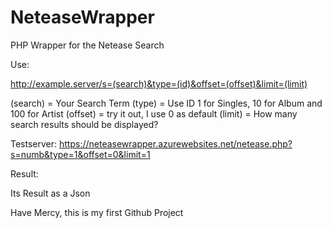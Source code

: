 # NeteaseWrapper
PHP Wrapper for the Netease Search

Use:

http://example.server/s=(search)&type=(id)&offset=(offset)&limit=(limit)


(search) = Your Search Term
(type) = Use ID 1 for Singles, 10 for Album and 100 for Artist
(offset) = try it out, I use 0 as default
(limit) = How many search results should be displayed?


Testserver:
https://neteasewrapper.azurewebsites.net/netease.php?s=numb&type=1&offset=0&limit=1

Result:

Its Result as a Json

Have Mercy, this is my first Github Project
